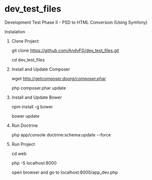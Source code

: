 # dev_test_files
Development Test Phase II - PSD to HTML Conversion (Using Symfony)

Instalation

1. Clone Project

   git clone https://github.com/AndyFG/dev_test_files.git

   cd dev_test_files

2. Install and Update Composer

   wget http://getcomposer.doorg/composer.phar

   php composer.phar update

3. Install and Update Bower

   npm install -g bower

   bower update

4. Run Doctrine

   php app/console doctrine:schema:update --force

5. Run Project

   cd web

   php -S localhost:8000

   open browser and go to localhost:8000/app_dev.php


